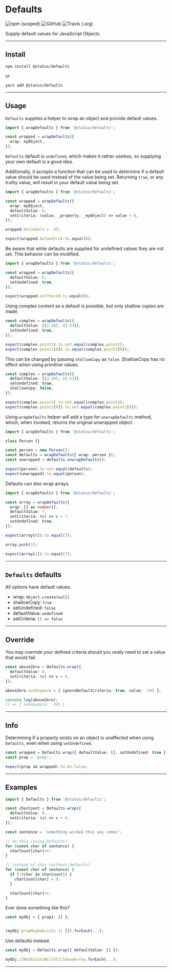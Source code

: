 # Defaults

![npm (scoped)](https://img.shields.io/npm/v/@status/defaults.svg?style=plastic)
![GitHub](https://img.shields.io/github/license/jfrazx/defaults.svg?style=plastic)
![Travis (.org)](https://img.shields.io/travis/jfrazx/defaults.svg?style=plastic)

Supply default values for JavaScript Objects.

---

## Install

`npm install @status/defaults`

or

`yarn add @status/defaults`

---

## Usage

`Defaults` supplies a helper to wrap an object and provide default values.

```typescript
import { wrapDefaults } from '@status/defaults';

const wrapped = wrapDefaults({
  wrap: myObject,
});
```

`Defaults` default is `undefined`, which makes it rather useless, so supplying your own default is a good idea.

Additionally, it accepts a function that can be used to determine if a default value should be used instead of the value being set. Returning `true`, or any truthy value, will result in your default value being set.

```typescript
import { wrapDefaults } from '@status/defaults';

const wrapped = wrapDefaults({
  wrap: myObject,
  defaultValue: 0,
  setCriteria: (value, _property, _myObject) => value < 0,
});

wrapped.belowZero = -35;

expect(wrapped.belowZero).to.equal(0);
```

Be aware that while defaults are supplied for undefined values they are not set. This behavior can be modified.

```typescript
import { wrapDefaults } from '@status/defaults';

const wrapped = wrapDefaults({
  defaultValue: 0,
  setUndefined: true,
});

expect(wrapped.notThere).to.equal(0);
```

Using complex content as a default is possible, but only shallow copies are made.

```typescript
const complex = wrapDefaults({
  defaultValue: [[2.345, 43.53]],
  setUndefined: true,
});

expect(complex.point1).to.not.equal(complex.point2);
expect(complex.point1[0]).to.equal(complex.point2[0]);
```

This can be changed by passing `shallowCopy` as `false`. ShallowCopy has no effect when using primitive values.

```typescript
const complex = wrapDefaults({
  defaultValue: [[2.345, 43.53]],
  setUndefined: true,
  shallowCopy: false,
});

expect(complex.point1).to.not.equal(complex.point2);
expect(complex.point1[0]).to.not.equal(complex.point2[0]);
```

Using `wrapDefaults` helper will add a type for `unwrapDefaults` method, which, when invoked, returns the original unwrapped object.

```typescript
import { wrapDefaults } from '@status/defaults';

class Person {}

const person = new Person();
const defaults = wrapDefaults({ wrap: person });
const unwrapped = defaults.unwrapDefaults();

expect(person).to.not.equal(defaults);
expect(unwrapped).to.equal(person);
```

Defaults can also wrap arrays.

```typescript
import { wrapDefaults } from '@status/defaults';

const array = wrapDefaults({
  wrap: [] as number[],
  defaultValue: 7,
  setCriteria: (v) => v < 7,
  setUndefined: true,
});

expect(array[0]).to.equal(7);

array.push(1);

expect(array[1]).to.equal(7);
```

---

## `Defaults` defaults

All options have default values.

- wrap: `Object.create(null)`
- shallowCopy: `true`
- setUndefined: `false`
- defaultValue: `undefined`
- setCriteria: `() => false`

---

## Override

You may override your defined criteria should you _really_ need to set a value that would fail.

```typescript
const aboveZero = Defaults.wrap({
  defaultValue: 0,
  setCriteria: (v) => v < 0,
});

aboveZero.notAnymore = { ignoreDefaultCriteria: true, value: -345 };

console.log(aboveZero);
// => { notAnymore: -345 }
```

---

## Info

Determining if a property exists on an object is unaffected when using `Defaults`, even when using `setUndefined`.

```typescript
const wrapped = Defaults.wrap({ defaultValue: [], setUndefined: true });
const prop = 'prop';

expect(prop in wrapped).to.be.false;
```

---

## Examples

```typescript
import { Defaults } from '@status/defaults';

const charCount = Defaults.wrap({
  defaultValue: 0,
  setCriteria: (v) => v < 0,
});

const sentence = 'something wicked this way comes';

// do this (using Defaults)
for (const char of sentence) {
  charCount[char]++;
}

// instead of this (without Defaults)
for (const char of sentence) {
  if (!(char in charCount)) {
    charCount[char] = 0;
  }

  charCount[char]++;
}
```

Ever done something like this?

```typescript
const myObj = { prop1: [] };


(myObj.propMaybeExists || []).forEach(...);
```

Use defaults instead.

```typescript
const myObj = Defaults.wrap({ defaultValue: [] });

myObj.ifNotExistsWillStillHaveArray.forEach(...);
```

---

